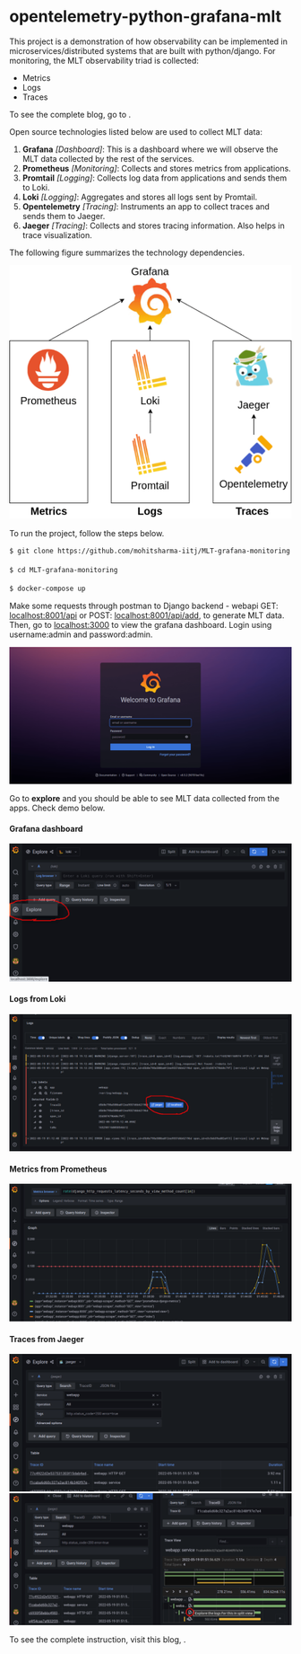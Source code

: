 # opentelemetry-python-grafana-mlt

This project is a demonstration of how observability can be implemented in microservices/distributed systems that are built with python/django. For monitoring, the MLT observability triad is collected:
* Metrics
* Logs
* Traces

To see the complete blog, go to []().

Open source technologies listed below are used to collect MLT data:

1. **Grafana** _[Dashboard]_: This is a dashboard where we will observe the MLT data collected by the rest of the services.
2. **Prometheus** _[Monitoring]_: Collects and stores metrics from applications.
3. **Promtail** _[Logging]_: Collects log data from applications and sends them to Loki.
4. **Loki** _[Logging]_: Aggregates and stores all logs sent by Promtail.
5. **Opentelemetry** _[Tracing]_: Instruments an app to collect traces and sends them to Jaeger.
6. **Jaeger** _[Tracing]_: Collects and stores tracing information. Also helps in trace visualization.

The following figure summarizes the technology dependencies.

![MLT in kubernetes](./images/MLT.png)

To run the project, follow the steps below.

```bash
$ git clone https://github.com/mohitsharma-iitj/MLT-grafana-monitoring.git

$ cd MLT-grafana-monitoring

$ docker-compose up
```
Make some requests through postman to Django backend - webapi GET: [localhost:8001/api](http://localhost:8001/api) or POST: [localhost:8001/api/add](http://localhost:8001/api/add), to generate MLT data. Then, go to [localhost:3000](http://localhost:3000]) to view the grafana dashboard. Login using username:admin and password:admin.

![grafana](images/grafana.png)

Go to **explore** and you should be able to see MLT data collected from the apps. Check demo below.

#### Grafana dashboard
![grafana explore](images/explore.png)

#### Logs from Loki
![loki logs](images/loki.png)

#### Metrics from Prometheus
![prometheus](images/prometheus.png)

#### Traces from Jaeger
![Jaeger traces](images/jaeger.png)
![Jaeger traces split screen](images/jaeger2.png)

To see the complete instruction, visit this blog, []().
